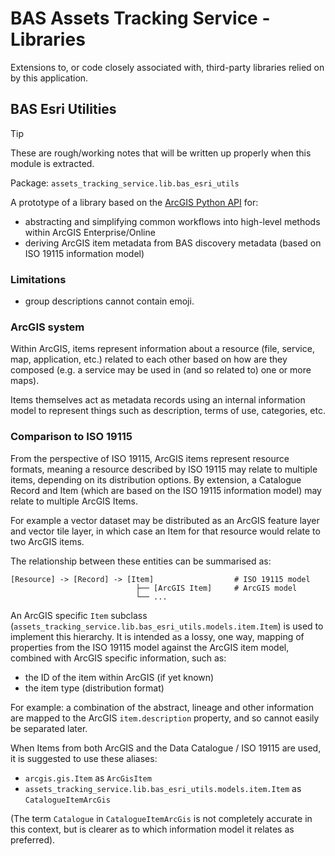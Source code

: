 # BAS Assets Tracking Service - Libraries

Extensions to, or code closely associated with, third-party libraries relied on by this application.

## BAS Esri Utilities

> [!TIP]
> These are rough/working notes that will be written up properly when this module is extracted.

Package: `assets_tracking_service.lib.bas_esri_utils`

A prototype of a library based on the [ArcGIS Python API](https://developers.arcgis.com/python/latest/) for:

- abstracting and simplifying common workflows into high-level methods within ArcGIS Enterprise/Online
- deriving ArcGIS item metadata from BAS discovery metadata (based on ISO 19115 information model)

### Limitations

- group descriptions cannot contain emoji.

### ArcGIS system

Within ArcGIS, items represent information about a resource (file, service, map, application, etc.) related to each
other based on how are they composed (e.g. a service may be used in (and so related to) one or more maps).

Items themselves act as metadata records using an internal information model to represent things such as description,
terms of use, categories, etc.

### Comparison to ISO 19115

From the perspective of ISO 19115, ArcGIS items represent resource formats, meaning a resource described by ISO 19115
may relate to multiple items, depending on its distribution options. By extension, a Catalogue Record and Item (which
are based on the ISO 19115 information model) may relate to multiple ArcGIS Items.

For example a vector dataset may be distributed as an ArcGIS feature layer and vector tile layer, in which case an Item
for that resource would relate to two ArcGIS items.

The relationship between these entities can be summarised as:

```text
[Resource] -> [Record] -> [Item]                  # ISO 19115 model
                            ├── [ArcGIS Item]     # ArcGIS model
                            └── ...
```

An ArcGIS specific `Item` subclass (`assets_tracking_service.lib.bas_esri_utils.models.item.Item`) is used to implement
this hierarchy. It is intended as a lossy, one way, mapping of properties from the ISO 19115 model against the ArcGIS
item model, combined with ArcGIS specific information, such as:

- the ID of the item within ArcGIS (if yet known)
- the item type (distribution format)

For example: a combination of the abstract, lineage and other information are mapped to the ArcGIS `item.description`
property, and so cannot easily be separated later.

When Items from both ArcGIS and the Data Catalogue / ISO 19115 are used, it is suggested to use these aliases:

- `arcgis.gis.Item` as `ArcGisItem`
- `assets_tracking_service.lib.bas_esri_utils.models.item.Item` as `CatalogueItemArcGis`

(The term `Catalogue` in `CatalogueItemArcGis` is not completely accurate in this context, but is clearer as to which
information model it relates as preferred).
